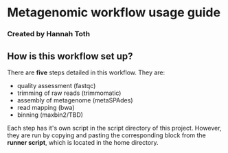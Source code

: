 # Metagenomic workflow usage guide
### Created by Hannah Toth

## How is this workflow set up?
There are **five** steps detailed in this workflow. They are:
- quality assessment (fastqc)
- trimming of raw reads (trimmomatic)
- assembly of metagenome (metaSPAdes)
- read mapping (bwa)
- binning (maxbin2/TBD)

Each step has it's own script in the script directory of this project. However, they are run by copying and pasting the corresponding block from the **runner script**, which is located in the home directory.